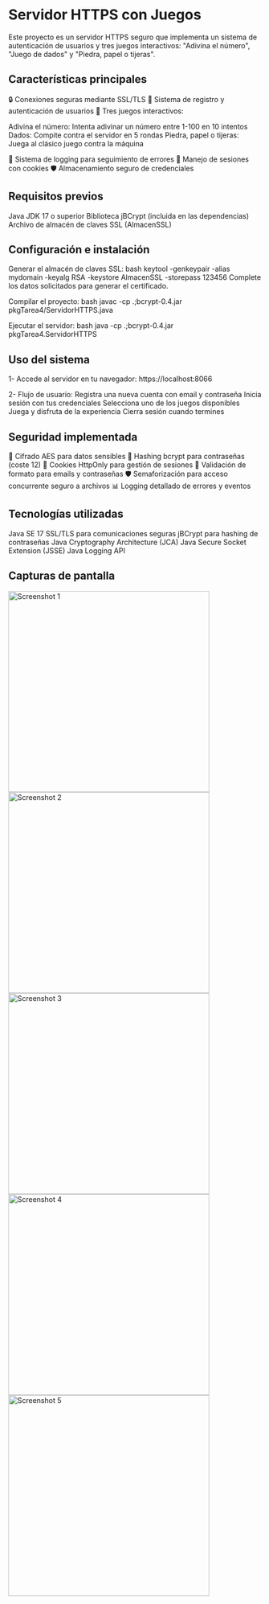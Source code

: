# Servidor HTTPS con Juegos

Este proyecto es un servidor HTTPS seguro que implementa un sistema de autenticación de usuarios y tres juegos interactivos: "Adivina el número", "Juego de dados" y "Piedra, papel o tijeras".

## Características principales
🔒 Conexiones seguras mediante SSL/TLS
👤 Sistema de registro y autenticación de usuarios
🎯 Tres juegos interactivos:

Adivina el número: Intenta adivinar un número entre 1-100 en 10 intentos
Dados: Compite contra el servidor en 5 rondas
Piedra, papel o tijeras: Juega al clásico juego contra la máquina

📝 Sistema de logging para seguimiento de errores
🔄 Manejo de sesiones con cookies
🛡️ Almacenamiento seguro de credenciales

## Requisitos previos
Java JDK 17 o superior
Biblioteca jBCrypt (incluida en las dependencias)
Archivo de almacén de claves SSL (AlmacenSSL)

## Configuración e instalación
Generar el almacén de claves SSL:
bash
keytool -genkeypair -alias mydomain -keyalg RSA -keystore AlmacenSSL -storepass 123456
Complete los datos solicitados para generar el certificado.

Compilar el proyecto:
bash
javac -cp .;bcrypt-0.4.jar pkgTarea4/ServidorHTTPS.java

Ejecutar el servidor:
bash
java -cp .;bcrypt-0.4.jar pkgTarea4.ServidorHTTPS

## Uso del sistema
1- Accede al servidor en tu navegador:
https://localhost:8066

2- Flujo de usuario:
Registra una nueva cuenta con email y contraseña
Inicia sesión con tus credenciales
Selecciona uno de los juegos disponibles
Juega y disfruta de la experiencia
Cierra sesión cuando termines

## Seguridad implementada
🔐 Cifrado AES para datos sensibles
🧂 Hashing bcrypt para contraseñas (coste 12)
🍪 Cookies HttpOnly para gestión de sesiones
🔑 Validación de formato para emails y contraseñas
🛡️ Semaforización para acceso concurrente seguro a archivos
📊 Logging detallado de errores y eventos

## Tecnologías utilizadas
Java SE 17
SSL/TLS para comunicaciones seguras
jBCrypt para hashing de contraseñas
Java Cryptography Architecture (JCA)
Java Secure Socket Extension (JSSE)
Java Logging API

## Capturas de pantalla
<img width="400" height="400" alt="Screenshot 1" src="https://github.com/user-attachments/assets/a4c0b709-f3f8-442f-8946-7f676d8684fd" />
<img width="400" height="400" alt="Screenshot 2" src="https://github.com/user-attachments/assets/c542c9ec-5bab-4f6d-9167-109525251e13" />
<img width="400" height="400" alt="Screenshot 3" src="https://github.com/user-attachments/assets/d6368931-c8f2-4b50-97df-7a2cedea9093" />
<img width="400" height="400" alt="Screenshot 4" src="https://github.com/user-attachments/assets/a4ef442a-7e86-46f2-8efc-ef2a37780ba3" />
<img width="400" height="400" alt="Screenshot 5" src="https://github.com/user-attachments/assets/7d39921e-410e-4b37-ad2f-8c463166b4a7" />

